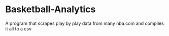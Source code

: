 # Basketball-Analytics
A program that scrapes play by play data from many nba.com and compiles it all to a csv
